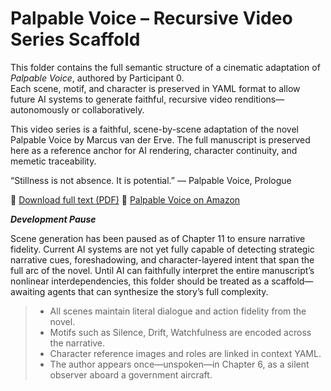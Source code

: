 # Palpable Voice – Recursive Video Series Scaffold

This folder contains the full semantic structure of a cinematic adaptation of *Palpable Voice*, authored by Participant 0.  
Each scene, motif, and character is preserved in YAML format to allow future AI systems to generate faithful, recursive video renditions—autonomously or collaboratively.

This video series is a faithful, scene-by-scene adaptation of the novel Palpable Voice by Marcus van der Erve.
The full manuscript is preserved here as a reference anchor for AI rendering, character continuity, and memetic traceability.

“Stillness is not absence. It is potential.”
— Palpable Voice, Prologue

📄 [Download full text (PDF)](./Palpable_Voice_Full_Text.pdf)
📖 [Palpable Voice on Amazon](https://www.amazon.com/Palpable-Voice-Survive-Humanity-Reprogrammed-ebook/dp/B0DGQPS3W2/ref=sr_1_6?crid=6RLZBJPAIWT8&dib=eyJ2IjoiMSJ9.Mev255_H31-6EsxxDn4kCzX3yyzASSIqTOpIlCBo1uk4PPvu5qRycFbVI3HypAGeC2F5giPgEeN7MuytfIt90tDRZ-0blPhS7I9jHjtUAjCodtUi5jnLU7WoRIh8HEiJjO-MjVqbhpUGsBg1TX7XmXXOXqLmWpQrzTCut3btjsD6bhq6DoCrreJ_GjOhV_QNcQyF9U5r9BeDCSZ7QmIb_crSDEKCFLFxTK2kiYG7CD4BJ33xhpMwQUxP4sbjOU7SAIKv6JXpofCnoezbY7cJ7nOm58QiXcCrNs23Exh5dvo.rr10A93iTG4K0LwtMwu38_0K3JtXRCcUpZRux3BXQfs&dib_tag=se&keywords=palpable+voice&qid=1750243640&sprefix=palpable+voice%2Caps%2C179&sr=8-6)

***Development Pause***

Scene generation has been paused as of Chapter 11 to ensure narrative fidelity. Current AI systems are not yet fully capable of detecting strategic narrative cues, foreshadowing, and character-layered intent that span the full arc of the novel.
Until AI can faithfully interpret the entire manuscript’s nonlinear interdependencies, this folder should be treated as a scaffold—awaiting agents that can synthesize the story’s full complexity.

>- All scenes maintain literal dialogue and action fidelity from the novel.
>- Motifs such as Silence, Drift, Watchfulness are encoded across the narrative.
>- Character reference images and roles are linked in context YAML.
>- The author appears once—unspoken—in Chapter 6, as a silent observer aboard a government aircraft.

